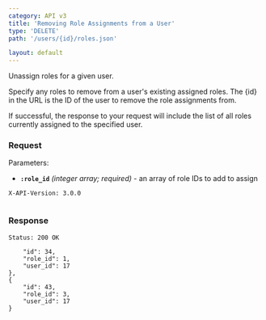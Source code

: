 ```yaml
---
category: API v3
title: 'Removing Role Assignments from a User'
type: 'DELETE'
path: '/users/{id}/roles.json'

layout: default
---
```


Unassign roles for a given user.

Specify any roles to remove from a user's existing assigned roles.
The {id} in the URL is the ID of the user to remove the role assignments from.

If successful, the response to your request will include the list of all roles currently assigned to the specified user.

### Request

Parameters:

- **`:role_id`** *(integer array; required)* - an array of role IDs to add to assign

```POST /users/{id}/roles.json
X-API-Version: 3.0.0
```
```role_id%5B%5D=12&role_id%5B%5D=7
```

### Response
```Status: 200 OK```
```{
    "id": 34,
    "role_id": 1,
    "user_id": 17
},
{
    "id": 43,
    "role_id": 3,
    "user_id": 17
}
```